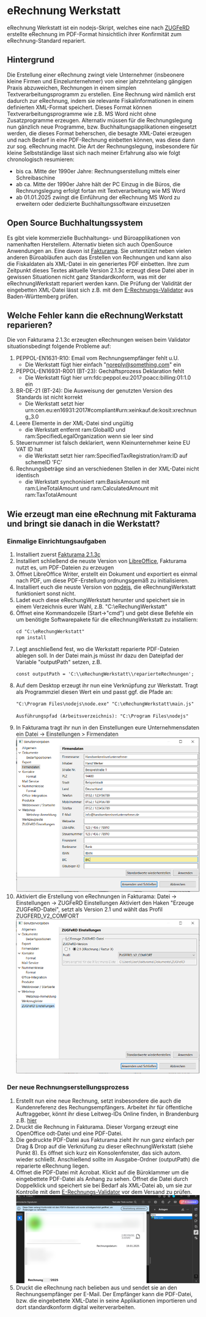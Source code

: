 # eRechnung Werkstatt

eRechnung Werkstatt ist ein nodejs-Skript, welches eine nach [ZUGFeRD](https://www.ferd-net.de/standards/zugferd) erstellte eRechnung im PDF-Format hinsichtlich ihrer Konfirmität zum eRechnung-Standard repariert.

## Hintergrund
Die Erstellung einer eRechnung zwingt viele Unternehmer (insbeonere kleine Firmen und Einzelunternehmer) von einer jahrzehntelang gängigen Praxis abzuweichen, Rechnungen in einem simplen Textverarbeitungsprogramm zu erstellen. Eine Rechnung wird nämlich erst dadurch zur eRechnung, indem sie relevante Fiskalinformationen in einem definierten XML-Format speichert. Dieses Format können Textverarbeitungsprogramme wie z.B. MS Word nicht ohne Zusatzprogramme erzeugen.
Alternativ müssen für die Rechnungslegung nun gänzlich neue Programme, bzw. Buchhaltungsapplikationen eingesetzt werden, die dieses Format beherschen, die besagte XML-Datei erzeugen und nach Bedarf in eine PDF-Rechnung einbetten können, was diese dann zur sog. eRechnung macht.
Die Art der Rechnungslegung, insbesondere für kleine Selbstständige lässt sich nach meiner Erfahrung also wie folgt chronologisch resumieren:
- bis ca. Mitte der 1990er Jahre: Rechnungserstellung mittels einer Schreibaschine
- ab ca. Mitte der 1990er Jahre hält der PC Einzug in die Büros, die Rechnungslegung erfolgt fortan mit Textverarbeitung wie MS Word
- ab 01.01.2025 zwingt die Einführung der eRechnung MS Word zu erweitern oder dedizierte Buchhaltungssoftware einzusetzen

## Open Source Buchhaltungssystem
Es gibt viele kommerzielle Buchhaltungs- und Büroapplikationen von namenhaften Herstellern. Alternativ bieten sich auch OpenSource Anwendungen an. Eine davon ist [Fakturama](https://www.fakturama.info/).
Sie unterstützt neben vielen anderen Büroabläufen auch das Erstellen von Rechnungen und kann also die Fiskaldaten als XML-Datei in ein generiertes PDF einbetten.
Ihre zum Zeitpunkt dieses Textes aktuelle Version 2.1.3c erzeugt diese Datei aber in gewissen Situationen nicht ganz Standardkonform, was mit der  eRechnungWerkstatt repariert werden kann. Die Prüfung der Validität der eingebetten XML-Datei lässt sich z.B. mit dem [E-Rechnungs-Validator](https://erechnungsvalidator.service-bw.de/) aus Baden-Württemberg prüfen.

## Welche Fehler kann die eRechnungWerkstatt reparieren?
Die von Fakturama 2.1.3c erzeugten eRechnungen weisen beim Validator situationsbedingt folgende Probleme auf:
1. PEPPOL-EN1631-R10: Email vom Rechnungsempfänger fehlt u.U.
    - Die Werkstatt fügt hier einfach "noreply@something.com" ein
1.  PEPPOL-EN16931-R001 (BT-23): Gechäftsprozess Deklaration fehlt
    - Die Werkstatt fügt hier urn:fdc:peppol.eu:2017:poacc:billing:01:1.0 ein
1. BR-DE-21 (BT-24): Die Ausweisung der genutzten Version des Standards ist nicht korrekt
    - Die Werkstatt setzt hier urn:cen.eu:en16931:2017#compliant#urn:xeinkauf.de:kosit:xrechnung_3.0
1. Leere Elemente in der XML-Datei sind ungültig
    - die Werkstatt entfernt ram:GlobalID und ram:SpecifiedLegalOrganization wenn sie leer sind
1. Steuernummer ist falsch deklariert, wenn Kleinunternehmer keine EU VAT ID hat
    - die Werkstatt setzt hier ram:SpecifiedTaxRegistration/ram:ID auf schemeID 'FC'
1. Rechnungsbeträge sind an verschiedenen Stellen in der XML-Datei nicht identisch
    - die Werkstatt synchonisiert ram:BasisAmount mit ram:LineTotalAmount und ram:CalculatedAmount mit ram:TaxTotalAmount

## Wie erzeugt man eine eRechnung mit Fakturama und bringt sie danach in die Werkstatt?

### Einmalige Einrichtungsaufgaben
1. Installiert zuerst [Fakturama 2.1.3c](https://www.fakturama.info/)
1. Installiert schließend die neuste Version von [LibreOffice](https://www.libreoffice.org/download/download-libreoffice/), Fakturama nutzt es, um PDF-Dateien zu erzeugen
1. Öffnet LibreOffice Writer, erstellt ein Dokument und exportiert es einmal nach PDF, um diese PDF-Erstellung ordnungsgemäß zu initialisieren.
1. Installiert euch die neuste Version von [nodejs](https://nodejs.org/en/download), die eRechnungWerkstatt funktioniert sonst nicht.
1. Ladet euch diese eRechungWerkstatt herunter und speichert sie in einem Verzeichnis eurer Wahl, z.B. "C:\eRechungWerkstatt"
1. Öffnet eine Kommandozeile (Start->"cmd") und gebt diese Befehle ein um benötigte Softwarepakete für die eRechnungWerkstatt zu installiern:
    ```
    cd "C:\eRechungWerkstatt"
    npm install
    ```
1. Legt anschließend fest, wo die Werkstatt reparierte PDF-Dateien ablegen soll. In der Datei main.js müsst ihr dazu den Dateipfad der Variable "outputPath" setzen, z.B.
    ```
    const outputPath = 'C:\\eRechungWerkstatt\\reparierteRechnungen';
    ```
1. Auf dem Desktop erzeugt ihr nun eine Verknüpfung zur Werkstatt. Tragt als Programmziel diesen Wert ein und passt ggf. die Pfade an:
    ```
    "C:\Program Files\nodejs\node.exe" "C:\eRechungWerkstatt\main.js"

    Ausführungspfad (Arbeitsverzeichnis): "C:\Program Files\nodejs"
    ```
1. In Fakturama tragt ihr nun in den Einstellungen eure Unternehmensdaten ein
Datei -> Einstellungen > Firmendaten
![Firmendaten](./docs/Firmendaten1.png)
1. Aktiviert die Erstellung von eRechnungen in Fakturama:
Datei -> Einstellungen -> ZUGFeRD Einstellungen
Aktiviert den Haken "Erzeuge ZUGFeRD-Datei", setzt als Version 2.1 und wählt das Profil ZUGFERD_V2_COMFORT
![ZUGFERD](./docs/ZUGFERD1.png)
### Der neue Rechnungserstellungsprozess
1. Erstellt nun eine neue Rechnung, setzt insbesondere die auch die Kundenreferenz des Rechungsempfängers. Arbeitet ihr für öffentliche Auftraggeber, könnt ihr diese Leitweg-IDs Online finden, in Brandenburg z.B. [hier](https://mdfe.brandenburg.de/sixcms/media.php/9/Leitweg-ID-Gesamtverzeichnis_Land_Brandenburg_2024-07-31.pdf)
1. Druckt die Rechnung in Fakturama. Dieser Vorgang erzeugt eine OpenOffice odt-Datei und eine PDF-Datei.
1. Die gedruckte PDF-Datei aus Fakturama zieht ihr nun ganz einfach per Drag & Drop auf die Verknüfung zu dieser eRechnungWerkstatt (siehe Punkt 8). Es öffnet sich kurz ein Konsolenfenster, das sich autom. wieder schließt. Anschießend sollte im Ausgabe-Ordner (outputPath) die reparierte eRechnung liegen.
1. Offnet die PDF-Datei mit Acrobat. Klickt auf die Büroklammer um die eingebettete PDF-Datei als Anhang zu sehen. Öffnet die Datei durch Doppelklick und speichert sie bei Bedarf als XML-Datei ab, um sie zur Kontrolle mit dem [E-Rechnungs-Validator](https://erechnungsvalidator.service-bw.de/) vor dem Versand zu prüfen.
![PDF](./docs/factur-x.png)
1. Druckt die eRechnung nach belieben aus und sendet sie an den Rechnungsempfänger per E-Mail. Der Empfänger kann die PDF-Datei, bzw. die eingebettete XML-Datei in seine Applikationen importieren und dort standardkonform digital weiterverarbeiten. 
